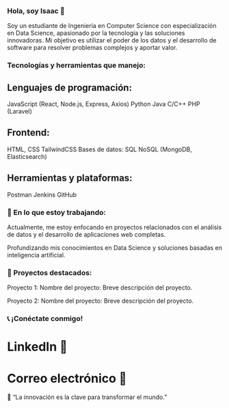 ### Hola, soy Isaac 👋

Soy un estudiante de Ingeniería en Computer Science con especialización en Data Science, apasionado por la tecnología y las soluciones innovadoras. Mi objetivo es utilizar el poder de los datos y el desarrollo de software para resolver problemas complejos y aportar valor.

### Tecnologías y herramientas que manejo:

## Lenguajes de programación:

JavaScript (React, Node.js, Express, Axios)
Python
Java
C/C++
PHP (Laravel)

## Frontend:

HTML, CSS
TailwindCSS
Bases de datos:
SQL
NoSQL (MongoDB, Elasticsearch)

## Herramientas y plataformas:

Postman
Jenkins
GitHub

### 🔎 En lo que estoy trabajando:

Actualmente, me estoy enfocando en proyectos relacionados con el análisis de datos y el desarrollo de aplicaciones web completas.

Profundizando mis conocimientos en Data Science y soluciones basadas en inteligencia artificial.

### 🎨 Proyectos destacados:

Proyecto 1: Nombre del proyecto: Breve descripción del proyecto.

Proyecto 2: Nombre del proyecto: Breve descripción del proyecto.

### 📞 ¡Conéctate conmigo!

# LinkedIn  🔗

# Correo electrónico 📧

🚀 “La innovación es la clave para transformar el mundo.”

